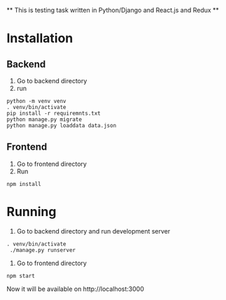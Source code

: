 ** This is testing task written in Python/Django and React.js and Redux **

# Installation
## Backend 
1. Go to backend directory
1. run 
```
python -m venv venv 
. venv/bin/activate
pip install -r requiremnts.txt
python manage.py migrate
python manage.py loaddata data.json 
```
## Frontend
1. Go to frontend directory
1. Run
```
npm install
```

# Running
1. Go to backend directory and run development server
```
. venv/bin/activate
 ./manage.py runserver
```
1. Go to frontend directory
```
npm start
```

Now it will be available on http://localhost:3000